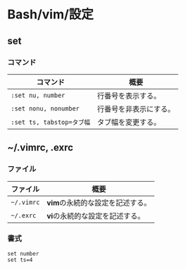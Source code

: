 # Bash/vim/設定

## set

### コマンド

| コマンド                  | 概要                   |
| ------------------------- | ---------------------- |
| `:set nu, number`         | 行番号を表示する。     |
| `:set nonu, nonumber`     | 行番号を非表示にする。 |
| `:set ts, tabstop=タブ幅` | タブ幅を変更する。     |

## ~/.vimrc, .exrc

### ファイル

| ファイル   | 概要                               |
| ---------- | ---------------------------------- |
| `~/.vimrc` | **vim**の永続的な設定を記述する。 |
| `~/.exrc`  | **vi**の永続的な設定を記述する。 |

### 書式

```text
set number
set ts=4
```
